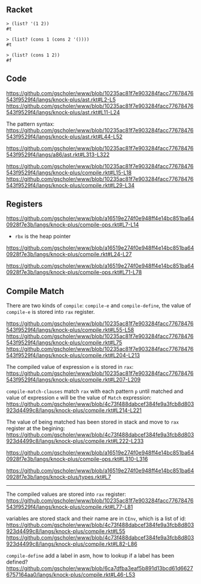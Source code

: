 ## Racket

```racket
> (list? '(1 2))
#t

> (list? (cons 1 (cons 2 '())))
#t

> (list? (cons 1 2))
#f
```


## Code
https://github.com/gscholer/www/blob/10235ac81f7e903284facc77678476543f9529f4/langs/knock-plus/ast.rkt#L2-L5
https://github.com/gscholer/www/blob/10235ac81f7e903284facc77678476543f9529f4/langs/knock-plus/ast.rkt#L11-L24

The pattern syntax:
https://github.com/gscholer/www/blob/10235ac81f7e903284facc77678476543f9529f4/langs/knock-plus/ast.rkt#L44-L52



https://github.com/gscholer/www/blob/10235ac81f7e903284facc77678476543f9529f4/langs/a86/ast.rkt#L313-L322

https://github.com/gscholer/www/blob/10235ac81f7e903284facc77678476543f9529f4/langs/knock-plus/compile.rkt#L15-L18
https://github.com/gscholer/www/blob/10235ac81f7e903284facc77678476543f9529f4/langs/knock-plus/compile.rkt#L29-L34

## Registers

https://github.com/gscholer/www/blob/a16519e274f0e948ff4e14bc851ba640928f7e3b/langs/knock-plus/compile-ops.rkt#L7-L14

* `rbx` is the heap pointer

https://github.com/gscholer/www/blob/a16519e274f0e948ff4e14bc851ba640928f7e3b/langs/knock-plus/compile.rkt#L24-L27

https://github.com/gscholer/www/blob/a16519e274f0e948ff4e14bc851ba640928f7e3b/langs/knock-plus/compile-ops.rkt#L71-L78

## Compile Match

There are two kinds of `compile`: `compile-e` and `compile-define`, the value of `compile-e` is stored into `rax` register.

https://github.com/gscholer/www/blob/10235ac81f7e903284facc77678476543f9529f4/langs/knock-plus/compile.rkt#L55-L58
https://github.com/gscholer/www/blob/10235ac81f7e903284facc77678476543f9529f4/langs/knock-plus/compile.rkt#L75
https://github.com/gscholer/www/blob/10235ac81f7e903284facc77678476543f9529f4/langs/knock-plus/compile.rkt#L204-L213

The compiled value of expression `e` is stored in `rax`:
https://github.com/gscholer/www/blob/10235ac81f7e903284facc77678476543f9529f4/langs/knock-plus/compile.rkt#L207-L209

`compile-match-clauses` match `rax` with each pattern `p` until matched and value of expression `e` will be the value of `Match` expression:
https://github.com/gscholer/www/blob/4c73f488dabcef384fe9a3fcb8d803923d4499c8/langs/knock-plus/compile.rkt#L214-L221

The value of being matched has been stored in stack and move to `rax` register at the begining:
https://github.com/gscholer/www/blob/4c73f488dabcef384fe9a3fcb8d803923d4499c8/langs/knock-plus/compile.rkt#L222-L233

https://github.com/gscholer/www/blob/a16519e274f0e948ff4e14bc851ba640928f7e3b/langs/knock-plus/compile-ops.rkt#L310-L316

https://github.com/gscholer/www/blob/a16519e274f0e948ff4e14bc851ba640928f7e3b/langs/knock-plus/types.rkt#L7

---

The compiled values are stored into `rax` register:
https://github.com/gscholer/www/blob/10235ac81f7e903284facc77678476543f9529f4/langs/knock-plus/compile.rkt#L77-L81

variables are stored stack and their name are in `CEnv`, which is a list of id:
https://github.com/gscholer/www/blob/4c73f488dabcef384fe9a3fcb8d803923d4499c8/langs/knock-plus/compile.rkt#L55
https://github.com/gscholer/www/blob/4c73f488dabcef384fe9a3fcb8d803923d4499c8/langs/knock-plus/compile.rkt#L82-L86

`compile-define` add a label in asm, how to lookup if a label has been defined?
https://github.com/gscholer/www/blob/6ca7dfba3eaf5b891d13bcd61d66276757164aa0/langs/knock-plus/compile.rkt#L46-L53
